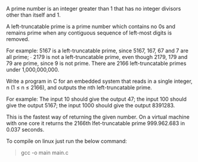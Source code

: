 A prime number is an integer greater than 1 that has no integer divisors other than itself and 1.
 
A left-truncatable prime is a prime number which contains no 0s and remains prime when any contiguous sequence of left-most digits is removed.
 
For example: 5167 is a left-truncatable prime, since 5167, 167, 67 and 7 are all prime; ∙ 2179 is not a left-truncatable prime, even though 2179, 179 and 79 are prime, since 9 is not prime. There are 2166 left-truncatable primes under 1,000,000,000.
 
Write a program in C for an embedded system that reads in a single integer, n (1 ≤ n ≤ 2166), and outputs the nth left-truncatable prime.
 
For example: The input 10 should give the output 47; the input 100 should give the output 5167; the input 1000 should give the output 8391283.

This is the fastest way of returning the given number. On a virtual machine with one core it returns the 2166th lfet-truncatable prime 999.962.683 in 0.037 seconds.

To compile on linux just run the below command:

> gcc -o main main.c

